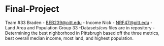 # Final-Project

Team #33
Braden - BEB239@pitt.edu - Income
Nick - NRF47@pitt.edu - Land Area and Population
Group 33
-Datasets/cvs files are in repository
-Determining the best nighborhood in Pittsbrugh based off the three metrics, best overall median income, most land, and highest population.
